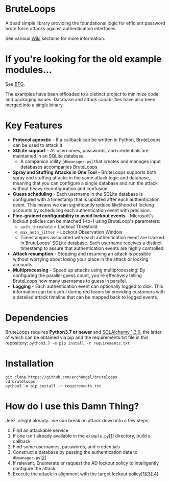 # BruteLoops

A dead simple library providing the foundational logic for
efficient password brute force attacks against authentication
interfaces.

See various [Wiki](https://github.com/arch4ngel/BruteLoops/wiki) sections
for more information.

# If you're looking for the old example modules...

See [BFG](https://github.com/arch4ngel/bl-bfg).

The examples have been offloaded to a distinct project to
minimize code and packaging issues. Database and attack
capabilities have also been merged into a single binary.

# Key Features

- **Protocol agnostic** - If a callback can be written in Python,
BruteLoops can be used to attack it
- **SQLite support** - All usernames, passwords, and credentials
are maintained in an SQLite database.
  - A companion utility (`dbmanager.py`) that creates and manages
  input databases accompanies BruteLoops
- **Spray and Stuffing Attacks in One Tool** - BruteLoops supports both
spray and stuffing attacks in the same attack logic and database, meaning
that you can configure a single database and run the attack without heavy
reconfiguration and confusion.
- **Guess scheduling** - Each username in the SQLite database is configured
  with a timestamp that is updated after each authentication event. This
  means we can significantly reduce likelihood of locking accounts by
  scheduling each authentication event with precision.
- **Fine-grained configurability to avoid lockout events** - Microsoft's
lockout policies can be matched 1-to-1 using BruteLoop's parameters:
  - `auth_threshold` = Lockout Threshold
  - `max_auth_jitter` = Lockout Observation Window
  - Timestampes associated with each authentication event are tracked
  in BruteLoops' SQLite database. Each username receives a distinct
  timestamp to assure that authentication events are highly controlled.
- **Attack resumption** - Stopping and resuming an attack is possible
  without worrying about losing your place in the attack or locking accounts.
- **Multiprocessing** - Speed up attacks using multiprocessing! By configuring
  the parallel guess count, you're effectively telling BruteLoops how many
  usernames to guess in parallel.
- **Logging** - Each authentication event can optionally logged to disk.
  This information can be useful during red teams by providing customers
  with a detailed attack timeline that can be mapped back to logged events.

# Dependencies

BruteLoops requires __Python3.7 or newer__ and
[SQLAlchemy 1.3.0](https://www.sqlalchemy.org/), the latter of
which can be obtained via pip and the requirements.txt file in
this repository: `python3.7 -m pip install -r requirements.txt`

# Installation

```
git clone https://github.com/arch4ngel/bruteloops
cd bruteloops
python3 -m pip install -r requirements.txt
```

# How do I use this Damn Thing?

Jeez, alright already...we can break an attack down into a few steps:

0. Find an attackable service
0. If one isn't already available in the `example.py`\[[1]\] directory,
build a callback
0. Find some usernames, passwords, and credentials
0. Construct a database by passing the authentication data to
`dbmanager.py`\[[2]\]
0. If relevant, Enumerate or request the AD lockout policy to intelligently
configure the attack
0. Execute the attack in alignment with the target lockout policy\[[1]\]\[[3]\]\[[4]\]

[1]:https://github.com/arch4ngel/BruteLoops/wiki/Using-example.py-to-Execute-Brute-Force-Attacks
[2]:https://github.com/arch4ngel/BruteLoops/wiki/Using-dbmanager.py-To-Manage-Databases
[3]:https://github.com/arch4ngel/BruteLoops/wiki/Explanation-of-Configuration-Parameters
[4]:https://github.com/arch4ngel/BruteLoops/wiki/Jitter-Time-Format-Specification
